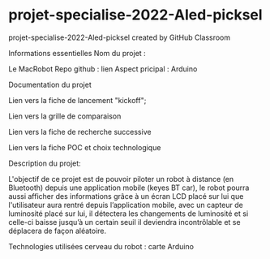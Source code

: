 # projet-specialise-2022-Aled-picksel
projet-specialise-2022-Aled-picksel created by GitHub Classroom

Informations essentielles Nom du projet :

Le MacRobot Repo github : lien Aspect pricipal : Arduino

Documentation du projet

Lien vers la fiche de lancement "kickoff";

Lien vers la grille de comparaison

Lien vers la fiche de recherche successive

Lien vers la fiche POC et choix technologique

Description du projet:

L'objectif de ce projet est de pouvoir piloter un robot à distance (en Bluetooth) depuis
une application mobile (keyes BT car), le robot pourra aussi afficher des informations
grâce à un écran LCD placé sur lui que l'utilisateur aura rentré depuis l’application
mobile, avec un capteur de luminosité placé sur lui, il détectera les changements de
luminosité et si celle-ci baisse jusqu’à un certain seuil il deviendra incontrôlable et se
déplacera de façon aléatoire.

Technologies utilisées cerveau du robot : carte Arduino
